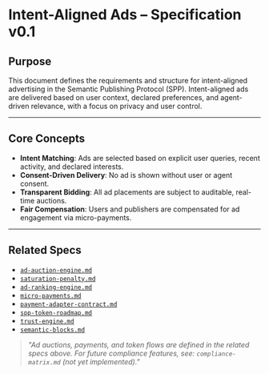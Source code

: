 
# Intent-Aligned Ads – Specification v0.1

## Purpose

This document defines the requirements and structure for intent-aligned advertising in the Semantic Publishing Protocol (SPP). Intent-aligned ads are delivered based on user context, declared preferences, and agent-driven relevance, with a focus on privacy and user control.

---

## Core Concepts

- **Intent Matching**: Ads are selected based on explicit user queries, recent activity, and declared interests.
- **Consent-Driven Delivery**: No ad is shown without user or agent consent.
- **Transparent Bidding**: All ad placements are subject to auditable, real-time auctions.
- **Fair Compensation**: Users and publishers are compensated for ad engagement via micro-payments.

---

## Related Specs

- [`ad-auction-engine.md`](./ad-auction-engine.md)
- [`saturation-penalty.md`](./saturation-penalty.md)
- [`ad-ranking-engine.md`](./ad-ranking-engine.md)
- [`micro-payments.md`](../payments/micro-payments.md)
- [`payment-adapter-contract.md`](../payments/payment-adapter-contract.md)
- [`spp-token-roadmap.md`](../payments/spp-token-roadmap.md)
- [`trust-engine.md`](../consent-engine/trust-engine.md)
- [`semantic-blocks.md`](../publishing/semantic-blocks.md)

> _"Ad auctions, payments, and token flows are defined in the related specs above. For future compliance features, see: `compliance-matrix.md` (not yet implemented)."_
